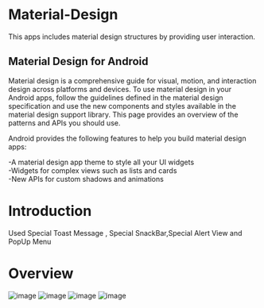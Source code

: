 # Material-Design

This apps includes material design structures by providing user interaction.

## Material Design for Android
Material design is a comprehensive guide for visual, motion, and interaction design across platforms and devices. To use material design in your Android apps, follow the guidelines defined in the material design specification and use the new components and styles available in the material design support library. This page provides an overview of the patterns and APIs you should use.


Android provides the following features to help you build material design apps:

-A material design app theme to style all your UI widgets
<br>
-Widgets for complex views such as lists and cards
<br>
-New APIs for custom shadows and animations

# Introduction

Used Special Toast Message , Special SnackBar,Special Alert View and PopUp Menu

# Overview

![image](https://user-images.githubusercontent.com/32849662/103139254-5c04a800-46eb-11eb-9558-958950a8b068.png)
![image](https://user-images.githubusercontent.com/32849662/103139257-658e1000-46eb-11eb-8e0c-ffee56eaaf01.png)
![image](https://user-images.githubusercontent.com/32849662/103139259-6fb00e80-46eb-11eb-89ab-16d4395245fe.png)
![image](https://user-images.githubusercontent.com/32849662/103139263-7a6aa380-46eb-11eb-8c13-c8bad507e28a.png)

